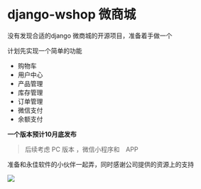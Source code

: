 
# django-wshop 微商城

没有发现合适的django 微商城的开源项目，准备着手做一个

计划先实现一个简单的功能


- 购物车
- 用户中心
- 产品管理
- 库存管理
- 订单管理
- 微信支付
- 余额支付

**一个版本预计10月底发布**

>后续考虑 PC 版本 ，微信小程序和　APP　


准备和永佳软件的小伙伴一起弄，同时感谢公司提供的资源上的支持

![](https://i.loli.net/2017/07/19/596f569f6b5db.png)






